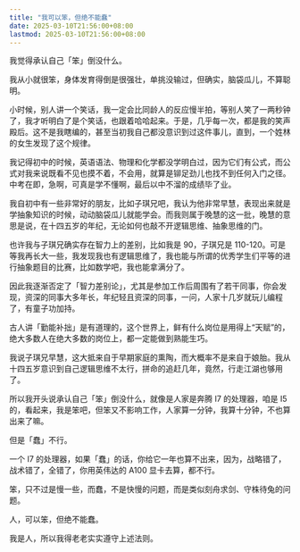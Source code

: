 ```yaml
---
title: "我可以笨，但绝不能蠢"
date: 2025-03-10T21:56:00+08:00
lastmod: 2025-03-10T21:56:00+08:00
---
```


我觉得承认自己「笨」倒没什么。

<!--more-->

我从小就很笨，身体发育得倒是很强壮，单挑没输过，但确实，脑袋瓜儿，不算聪明。

小时候，别人讲一个笑话，我一定会比同龄人的反应慢半拍，等别人笑了一两秒钟了，我才听明白了是个笑话，也跟着哈哈起来。于是，几乎每一次，都是我的笑声殿后。这不是我瞎编的，甚至当初我自己都没意识到过这件事儿，直到，一个姓林的女生发现了这个规律。

我记得初中的时候，英语语法、物理和化学都没学明白过，因为它们有公式，而公式对我来说既看不见也摸不着，不会用，就算是铆足劲儿也找不到任何入门之径。中考在即，急啊，可真是学不懂啊，最后以中不溜的成绩毕了业。

我自初中有一些非常好的朋友，比如子琪兄吧，我认为他非常早慧，表现出来就是学抽象知识的时候，动动脑袋瓜儿就能学会。而我则属于晚慧的这一批，晚慧的意思是说，在十四五岁的年纪，无论如何也敲不开逻辑思维、抽象思维的门。

也许我与子琪兄确实存在智力上的差别，比如我是 90，子琪兄是 110-120。可是等我再长大一些，我发现我也有逻辑思维了，我也能与所谓的优秀学生们平等的进行抽象题目的比赛，比如数学吧，我也能拿满分了。

因此我逐渐否定了「智力差别论」，尤其是参加工作后周围有了若干同事，你会发现，资深的同事大多年长，年纪轻且资深的同事，一问，人家十几岁就玩儿编程了，有童子功加持。

古人讲「勤能补拙」是有道理的，这个世界上，鲜有什么岗位是用得上“天赋”的，绝大多数人在绝大多数的岗位上，都一定能做到熟能生巧。

我说子琪兄早慧，这大抵来自于早期家庭的熏陶，而大概率不是来自于娘胎。我从十四五岁意识到自己逻辑思维不太行，拼命的追赶几年，竟然，行走江湖也够用了。

所以我开头说承认自己「笨」倒没什么，就像是人家是奔腾 I7 的处理器，咱是 I5 的，看起来，我是笨吧，但笨又不影响工作，人家算一分钟，我算十分钟，不也算出来了嘛。

但是「蠢」不行。

一个 I7 的处理器，如果「蠢」的话，你给它一年也算不出来，因为，战略错了，战术错了，全错了，你用英伟达的 A100 显卡去算，都不行。

笨，只不过是慢一些，而蠢，不是快慢的问题，而是类似刻舟求剑、守株待兔的问题。

人，可以笨，但绝不能蠢。

我是人，所以我得老老实实遵守上述法则。